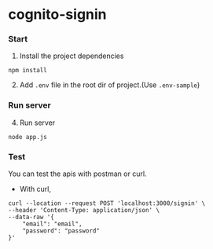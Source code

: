 # cognito-signin

### Start
1. Install the project dependencies
```
npm install
```

2. Add `.env` file in the root dir of project.(Use `.env-sample`)

### Run server
4. Run server
```
node app.js
```
### Test
You can test the apis with postman or curl.
- With curl,
```
curl --location --request POST 'localhost:3000/signin' \
--header 'Content-Type: application/json' \
--data-raw '{
    "email": "email",
    "password": "password"
}'
```
